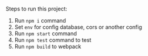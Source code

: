 Steps to run this project:
1. Run `npm i` command
2. Set `env` for config database, cors or another config
3. Run `npm start` command
4. Run `npm test` command to test
5. Run `npm build` to webpack
